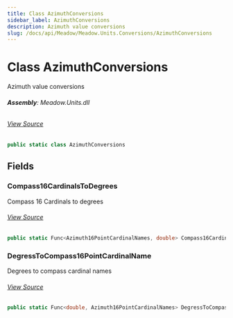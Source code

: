 ```yaml
---
title: Class AzimuthConversions
sidebar_label: AzimuthConversions
description: Azimuth value conversions
slug: /docs/api/Meadow/Meadow.Units.Conversions/AzimuthConversions
---
```

# Class AzimuthConversions
Azimuth value conversions

###### **Assembly**: Meadow.Units.dll
###### [View Source](https://github.com/WildernessLabs/Meadow.Units.git/blob/develop/Source/Meadow.Units/Conversions/AzimuthConversions.cs#L8)
```csharp title="Declaration"
public static class AzimuthConversions
```
## Fields
### Compass16CardinalsToDegrees
Compass 16 Cardinals to degrees
###### [View Source](https://github.com/WildernessLabs/Meadow.Units.git/blob/develop/Source/Meadow.Units/Conversions/AzimuthConversions.cs#L14)
```csharp title="Declaration"
public static Func<Azimuth16PointCardinalNames, double> Compass16CardinalsToDegrees
```
### DegressToCompass16PointCardinalName
Degrees to compass cardinal names
###### [View Source](https://github.com/WildernessLabs/Meadow.Units.git/blob/develop/Source/Meadow.Units/Conversions/AzimuthConversions.cs#L41)
```csharp title="Declaration"
public static Func<double, Azimuth16PointCardinalNames> DegressToCompass16PointCardinalName
```
